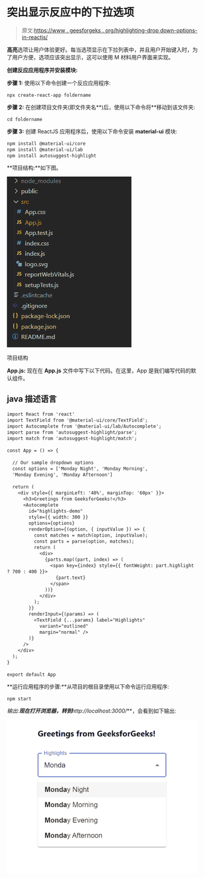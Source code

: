 # 突出显示反应中的下拉选项

> 原文:[https://www . geesforgeks . org/highlighting-drop down-options-in-reactjs/](https://www.geeksforgeeks.org/highlighting-dropdown-options-in-reactjs/)

**高亮**选项让用户体验更好。每当选项显示在下拉列表中，并且用户开始键入时，为了用户方便，选项应该突出显示，这可以使用 M 材料用户界面来实现。

**创建反应应用程序并安装模块:**

**步骤 1:** 使用以下命令创建一个反应应用程序:

```
npx create-react-app foldername
```

**步骤 2:** 在创建项目文件夹(即文件夹名**)后，使用以下命令将**移动到该文件夹:

```
cd foldername
```

**步骤 3:** 创建 ReactJS 应用程序后，使用以下命令安装 **material-ui** 模块:

```
npm install @material-ui/core
npm install @material-ui/lab
npm install autosuggest-highlight
```

**项目结构:**如下图。

![](img/f04ae0d8b722a9fff0bd9bd138b29c23.png)

项目结构

**App.js:** 现在在 **App.js** 文件中写下以下代码。在这里，App 是我们编写代码的默认组件。

## java 描述语言

```
import React from 'react'
import TextField from '@material-ui/core/TextField';
import Autocomplete from '@material-ui/lab/Autocomplete';
import parse from 'autosuggest-highlight/parse';
import match from 'autosuggest-highlight/match';

const App = () => {

  // Our sample dropdown options
  const options = ['Monday Night', 'Monday Morning', 
  'Monday Evening', 'Monday Afternoon']

  return (
    <div style={{ marginLeft: '40%', marginTop: '60px' }}>
      <h3>Greetings from GeeksforGeeks!</h3>
      <Autocomplete
        id="highlights-demo"
        style={{ width: 300 }}
        options={options}
        renderOption={(option, { inputValue }) => {
          const matches = match(option, inputValue);
          const parts = parse(option, matches);
          return (
            <div>
              {parts.map((part, index) => (
                <span key={index} style={{ fontWeight: part.highlight ? 700 : 400 }}>
                  {part.text}
                </span>
              ))}
            </div>
          );
        }}
        renderInput={(params) => (
          <TextField {...params} label="Highlights"
            variant="outlined"
            margin="normal" />
        )}
      />
    </div>
  );
}

export default App
```

**运行应用程序的步骤:**从项目的根目录使用以下命令运行应用程序:

```
npm start
```

**输出:**现在打开浏览器，转到***http://localhost:3000/***，会看到如下输出:

![](img/27c46fda77faf8d30896238435fd94bf.png)